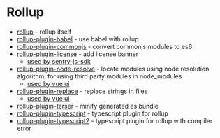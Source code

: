 # Rollup

- [rollup](https://www.npmjs.com/package/rollup) - rollup itself
- [rollup-plugin-babel](https://www.npmjs.com/package/rollup-plugin-babel) - use babel with rollup
- [rollup-plugin-commonjs](https://www.npmjs.com/package/rollup-plugin-commonjs) - convert commonjs modules to es6
- [rollup-plugin-license](https://github.com/mjeanroy/rollup-plugin-license) - add license banner
    - [used by sentry-js-sdk](https://github.com/FunnyLiu/sentry-javascript/blob/master/packages/browser/rollup.config.js#L62)
- [rollup-plugin-node-resolve](https://www.npmjs.com/package/rollup-plugin-node-resolve) - locate modules using node resolution algorithm, for using third party modules in node_modules
    - [used by vue ui](https://github.com/brizer/ui/blob/master/build/rollup.config.base.js#L19)
- [rollup-plugin-replace](https://www.npmjs.com/package/rollup-plugin-replace) - replace strings in files
    - [used by vue ui](https://github.com/brizer/ui/blob/master/build/rollup.config.base.js#L44)
- [rollup-plugin-terser](https://www.npmjs.com/package/rollup-plugin-terser) - minify generated es bundle
- [rollup-plugin-typescript](https://www.npmjs.com/package/rollup-plugin-typescript) - typescript plugin for rollup
- [rollup-plugin-typescript2](https://www.npmjs.com/package/rollup-plugin-typescript2) - typescript plugin for rollup with compiler error

